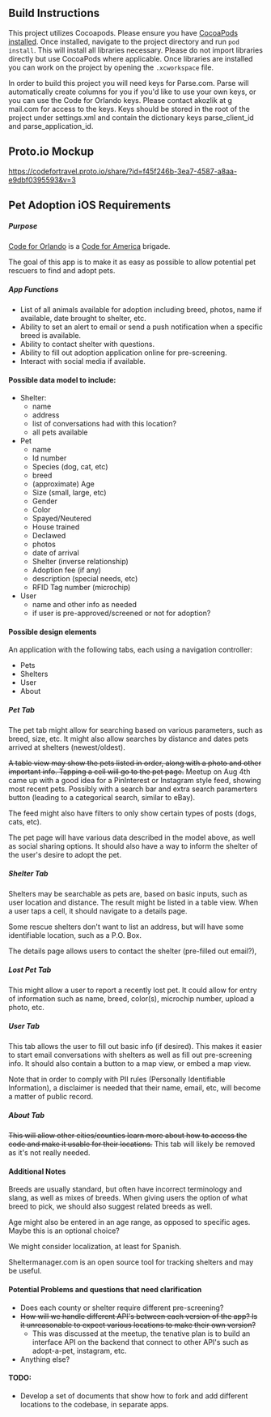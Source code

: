 ## Build Instructions
This project utilizes Cocoapods. Please ensure you have <a href="https://guides.cocoapods.org/using/getting-started.html">CocoaPods installed</a>. Once installed, navigate to the project directory and run `pod install`. This will install all libraries necessary. Please do not import libraries directly but use CocoaPods where applicable. Once libraries are installed you can work on the project by opening the `.xcworkspace` file.

In order to build this project you will need keys for Parse.com. Parse will automatically create columns for you if you'd like to use your own keys, or you can use the Code for Orlando keys. Please contact akozlik at g mail.com for access to the keys. Keys should be stored in the root of the project under settings.xml and contain the dictionary keys parse_client_id and parse_application_id.

## Proto.io Mockup
https://codefortravel.proto.io/share/?id=f45f246b-3ea7-4587-a8aa-e9dbf0395593&v=3

## Pet Adoption iOS Requirements

##### Purpose
[Code for Orlando](http://www.meetup.com/Code-For-Orlando/) is a [Code for America](https://www.codeforamerica.org/) brigade.

The goal of this app is to make it as easy as possible to allow potential pet rescuers to find and adopt pets.

##### App Functions

* List of all animals available for adoption including breed, photos, name if available, date brought to shelter, etc.
* Ability to set an alert to email or send a push notification when a specific breed is available.
* Ability to contact shelter with questions.
* Ability to fill out adoption application online for pre-screening.
* Interact with social media if available.

#### Possible data model to include:
* Shelter:
  * name
  * address
  * list of conversations had with this location?
  * all pets available
* Pet
  * name
  * Id number
  * Species (dog, cat, etc)
  * breed
  * (approximate) Age
  * Size (small, large, etc)
  * Gender
  * Color
  * Spayed/Neutered
  * House trained
  * Declawed
  * photos
  * date of arrival
  * Shelter (inverse relationship)
  * Adoption fee (if any)
  * description (special needs, etc)
  * RFID Tag number (microchip)
* User
  * name and other info as needed
  * if user is pre-approved/screened or not for adoption?


#### Possible design elements

An application with the following tabs, each using a navigation controller:
* Pets
* Shelters
* User
* About

##### Pet Tab
The pet tab might allow for searching based on various parameters, such as breed, size, etc.  It might also allow searches by distance and dates pets arrived at shelters (newest/oldest).

~~A table view may show the pets listed in order, along with a photo and other important info.  Tapping a cell will go to the pet page.~~
Meetup on Aug 4th came up with a good idea for a PinInterest or Instagram style feed, showing most recent pets.  Possibly with a search bar and extra search paramerters button (leading to a categorical search, similar to eBay).

The feed might also have filters to only show certain types of posts (dogs, cats, etc).

The pet page will have various data described in the model above, as well as social sharing options.  It should also have a way to inform the shelter of the user's desire to adopt the pet.

##### Shelter Tab
Shelters may be searchable as pets are, based on basic inputs, such as user location and distance.  The result might be listed in a table view.  When a user taps a cell, it should navigate to a details page.

Some rescue shelters don't want to list an address, but will have some identifiable location, such as a P.O. Box.

The details page allows users to contact the shelter (pre-filled out email?), 

##### Lost Pet Tab

This might allow a user to report a recently lost pet.  It could allow for entry of information such as name, breed, color(s), microchip number, upload a photo, etc.

##### User Tab
This tab allows the user to fill out basic info (if desired).  This makes it easier to start email conversations with shelters as well as fill out pre-screening info.  It should also contain a button to a map view, or embed a map view.

Note that in order to comply with PII rules (Personally Identifiable Information), a disclaimer is needed that their name, email, etc, will become a matter of public record.

##### About Tab
~~This will allow other cities/counties learn more about how to access the code and make it usable for their locations.~~
This tab will likely be removed as it's not really needed.

#### Additional Notes

Breeds are usually standard, but often have incorrect terminology and slang, as well as mixes of breeds.  When giving users the option of what breed to pick, we should also suggest related breeds as well.

Age might also be entered in an age range, as opposed to specific ages.  Maybe this is an optional choice?

We might consider localization, at least for Spanish.

Sheltermanager.com is an open source tool for tracking shelters and may be useful.

#### Potential Problems and questions that need clarification
* Does each county or shelter require different pre-screening?
* ~~How will we handle different API's between each version of the app?  Is it unreasonable to expect various locations to make their own version?~~
  * This was discussed at the meetup, the tenative plan is to build an interface API on the backend that connect to other API's such as adopt-a-pet, instagram, etc.
* Anything else?

#### TODO:
* Develop a set of documents that show how to fork and add different locations to the codebase, in separate apps.
